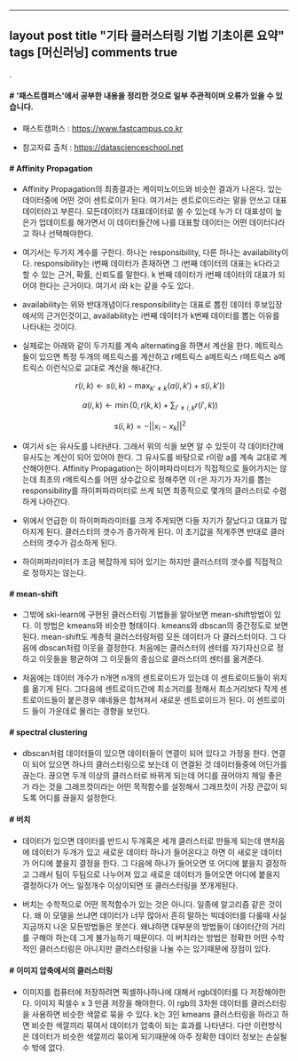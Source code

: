 ﻿---
layout post
title "기타 클러스터링 기법 기초이론 요약"
tags [머신러닝]
comments true
---

.

#### # '패스트캠퍼스'에서 공부한 내용을 정리한 것으로 일부 주관적이며 오류가 있을 수 있습니다.

- 패스트캠퍼스 : https://www.fastcampus.co.kr

- 참고자료 출처 : https://datascienceschool.net

#### # Affinity Propagation

- Affinity Propagation의 최종결과는 케이미노이드와 비슷한 결과가 나온다. 있는 데이터중에 어떤 것이 센트로이가 된다. 여기서는 센트로이드라는 말을 안쓰고 대표데이터라고 부른다. 모든데이터가 대표데이터로 쓸 수 있는데 누가 더 대표성이 높은가 업데이트를 해가면서 이 데이터들간에 나를 대표할 데이터는 어떤 데이터다라고 하나 선택해야한다.


- 여기서는 두가지 계수를 구한다. 하나는 responsibility, 다른 하나는 availability이다. responsibility는 i번째 데이터가 존재하면 그 i번째 데이터의 대표는 k다라고 할 수 있는 근거, 확률, 신뢰도를 말한다. k 번째 데이터가  i번째 데이터의 대표가 되어야 한다는 근거이다. 여기서 i와 k는 같을 수도 있다.


- availability는 위와 반대개념이다.responsibility는 대표로 뽑힌 데이터 후보입장에서의 근거인것이고, availability는 i번째 데이터가 k번째 데이터를 뽑는 이유를 나타내는 것이다. 


- 실제로는 아래와 같이 두가지를 계속 alternating을 하면서 계산을 한다. 메트릭스들이 있으면 특정 두개의 메트릭스를 계산하고 r메트릭스 a메트릭스  r메트릭스 a메트릭스 이런식으로 교대로 계산을 해내간다.

$$\ r(i, k) \leftarrow s(i, k) - \max_{k' \neq k} ( a(i, k') + s(i, k')) $$

$$\ a(i, k) \leftarrow \min(0, r(k, k) + \sum_{i' \neq i,k} r(i', k)) $$

$$\ s(i,k) = -|| x_i - x_k ||^2 $$ 


- 여기서 s는 유사도를 나타낸다. 그래서 위의 식을 보면 알 수 있듯이 각 데이터간에 유사도는 계산이 되어 있어야 한다. 그 유사도를 바탕으로 r이랑 a를 계속 교대로 계산해야한다. Affinity Propagation는 하이퍼파라미터가 직접적으로 들어가지는 않는데 최초의 r메트릭스를 어떤 상수값으로 정해주면 이 r은 자기가 자기를 뽑는 responsibility를 하이퍼파라미터로 쓰게 되면 최종적으로 몇개의 클러스터로 수렴하게 나아간다.


- 위에서 언급한 이 하이퍼파라미터를 크게 주게되면 다들 자기가 잘났다고 대표가 많아지게 된다. 클러스터의 갯수가 증가하게 된다. 이 초기값을 적게주면 반대로 클러스터의 갯수가 감소하게 된다.


- 하이퍼파라미터가 조금 복잡하게 되어 있기는 하지만 클러스터의 갯수를 직접적으로 정하지는 않는다.

#### # mean-shift

- 그밖에 ski-learn에 구현된 클러스터링 기법들을 알아보면 mean-shift방법이 있다. 이 방법은 kmeans와 비슷한 형태이다. kmeans와 dbscan의 중간정도로 보면 된다. mean-shift도 계층적 클러스터링처럼 모든 데이터가 다 클러스터이다. 그 다음에 dbscan처럼 이웃을 결정한다. 처음에는 클러스터의 센터를 자기자신으로 정하고 이웃들을 평균하여 그 이웃들의 중심으로 클러스터의 센터를 옮겨준다.


- 처음에는 데이터 개수가 n개면 n개의 센트로이드가 있는데 이 센트로이드들이 위치를 옮기게 된다. 그다음에 센트로이드간에 최소거리를 정해서 최소거리보다 작게 센트로이드들이 붙은경우 얘네들은 합쳐져서 새로운 센트로이드가 된다. 이 센트로이드 들이 가운데로 몰리는 경향을 보인다.

#### # spectral clustering

- dbscan처럼 데이터들이 있으면 데이터들이 연결이 되어 있다고 가정을 한다. 연결이 되어 있으면 하나의 클러스터링으로 보는데 이 연결된 것 데이터들중에 어딘가를 끊는다. 끊으면 두개 이상의 클러스터로 바뀌게 되는데 어디를 끊어야지 제일 좋은가 라는 것을 그래프컷이라는 어떤 목적함수를 설정해서 그래프컷이 가장 큰값이 되도록 어디를 끊을지 설정한다.

#### # 버치


- 데이터가 있으면 데이터를 반드시 두개혹은 세개 클러스터로 만들게 되는데 맨처음에 데이터가 두개가 있고 새로운 데이터 하나가 들어온다고 하면 이 새로운 데이터가 어디에 붙을지 결정을 한다. 그 다음에 하나가 들어오면 또 어디에 붙을지 결정하고 그래서 팀이 두팀으로 나누어져 있고 새로운 데이터가 들어오면 어디에 붙을지 결정하다가 어느 일정개수 이상이되면 또 클러스터링을 쪼개게된다.


- 버치는 수학적으로 어떤 목적함수가 있는 것은 아니다. 일종에 알고리즘 같은 것이다. 왜 이 모델을 쓰냐면 데이터가 너무 많아서 흔히 말하는 빅데이터를 다룰때 사실 지금까지 나온 모든방법들은 못쓴다. 왜냐하면 대부분의 방법들이 데이터간의 거리를 구해야 하는데 그게 불가능하기 때문이다. 이 버치라는 방법은 정확한 어떤 수학적인 클러스터링은 아니지만 클러스터링을 나눌 수는 있기때문에 장점이 있다.

#### # 이미지 압축에서의 클러스터링

- 이미지를 컴퓨터에 저장하려면 픽셀하나하나에 대해서 rgb데이터를 다 저장해야한다. 이미지 픽셀수 x 3 만큼 저장을 해야한다. 이 rgb의 3차원 데이터를 클러스터링을 사용하면 비슷한 색깔로 묶을 수 있다. k는 3인 kmeans 클러스터링을 하라고 하면 비슷한 색깔끼리 묶여서 데이터가 압축이 되는 효과를 나타낸다. 다만 이런방식은 데이터가 비슷한 색깔끼리 묶이게 되기때문에 아주 정확한 데이터 정보는 손실될 수 밖에 없다.
